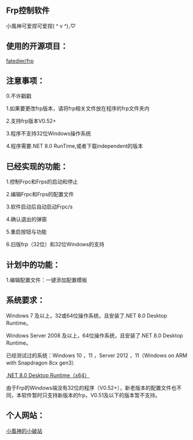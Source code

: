 ## Frp控制软件

小風神可爱捏可爱捏( ^ v ^)◞♡

## 使用的开源项目：

<p>
  <a href="https://github.com/fatedier/frp">
    fatedier/frp
  </a>
</p>

## 注意事项：

0.不许戳戳

1.如果要更改frp版本，请将frp相关文件放在程序的frp文件夹内

2.支持frp版本V0.52+

3.程序不支持32位Windows操作系统

4.程序需要.NET 8.0 RunTime,或者下载independent的版本

## 已经实现的功能：

1.控制Frpc和Frps的启动和停止

2.编辑Frpc和Frps的配置文件

3.软件启动后自动启动Frpc/s

4.确认退出的弹窗

5.重启按钮与功能

6.旧版frp（32位）和32位Windows的支持

## 计划中的功能：

1.编辑配置文件：一键添加配置模板

## 系统要求：

Windows 7 及以上，32或64位操作系统，且安装了.NET 8.0 Desktop Runtime。

Windows Server 2008 及以上，64位操作系统，且安装了.NET 8.0 Desktop Runtime。

已经测试过的系统：Windows 10 ，11 ，Server 2012 ，11（Windows on ARM with Snapdragon 8cx gen3）

<p>
  <a href="https://dotnet.microsoft.com/zh-cn/download/dotnet/thank-you/runtime-desktop-8.0.11-windows-x64-installer">
    .NET 8.0 Desktop Runtime（x64）
  </a>
</p>

由于Frp的Windows端没有32位的程序（V0.52+），新老版本的配置文件也不同，本软件暂时只支持新版本的frp，V0.51及以下的版本暂不支持。

## 个人网站：
<p>
  <a href="https://xfs.icu">
    小風神的小破站
  </a>
</p>
